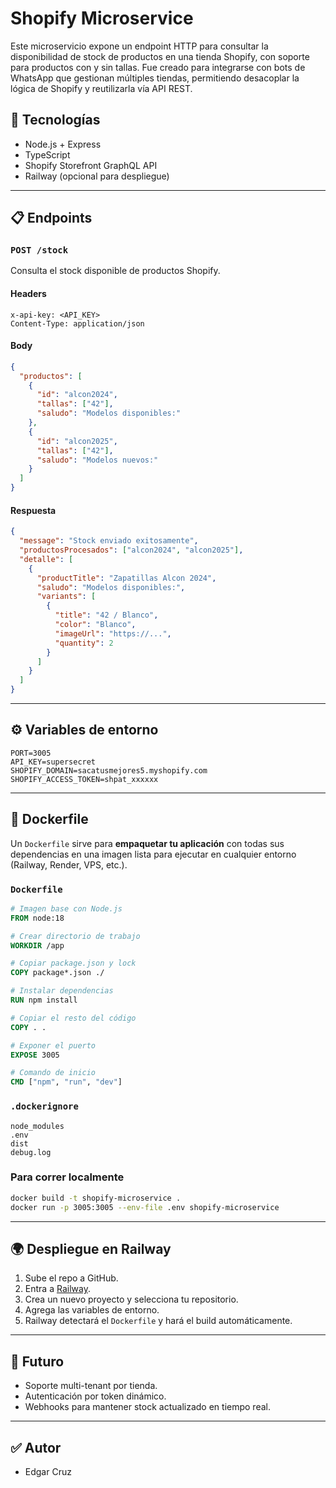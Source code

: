 # Shopify Microservice

Este microservicio expone un endpoint HTTP para consultar la disponibilidad de stock de productos en una tienda Shopify, con soporte para productos con y sin tallas. Fue creado para integrarse con bots de WhatsApp que gestionan múltiples tiendas, permitiendo desacoplar la lógica de Shopify y reutilizarla vía API REST.

## 🚀 Tecnologías

- Node.js + Express
- TypeScript
- Shopify Storefront GraphQL API
- Railway (opcional para despliegue)

---

## 📋 Endpoints

### `POST /stock`

Consulta el stock disponible de productos Shopify.

#### Headers

```http
x-api-key: <API_KEY>
Content-Type: application/json
```

#### Body

```json
{
  "productos": [
    {
      "id": "alcon2024",
      "tallas": ["42"],
      "saludo": "Modelos disponibles:"
    },
    {
      "id": "alcon2025",
      "tallas": ["42"],
      "saludo": "Modelos nuevos:"
    }
  ]
}
```

#### Respuesta

```json
{
  "message": "Stock enviado exitosamente",
  "productosProcesados": ["alcon2024", "alcon2025"],
  "detalle": [
    {
      "productTitle": "Zapatillas Alcon 2024",
      "saludo": "Modelos disponibles:",
      "variants": [
        {
          "title": "42 / Blanco",
          "color": "Blanco",
          "imageUrl": "https://...",
          "quantity": 2
        }
      ]
    }
  ]
}
```

---

## ⚙️ Variables de entorno

```env
PORT=3005
API_KEY=supersecret
SHOPIFY_DOMAIN=sacatusmejores5.myshopify.com
SHOPIFY_ACCESS_TOKEN=shpat_xxxxxx
```

---

## 🐳 Dockerfile

Un `Dockerfile` sirve para **empaquetar tu aplicación** con todas sus dependencias en una imagen lista para ejecutar en cualquier entorno (Railway, Render, VPS, etc.).

### `Dockerfile`

```dockerfile
# Imagen base con Node.js
FROM node:18

# Crear directorio de trabajo
WORKDIR /app

# Copiar package.json y lock
COPY package*.json ./

# Instalar dependencias
RUN npm install

# Copiar el resto del código
COPY . .

# Exponer el puerto
EXPOSE 3005

# Comando de inicio
CMD ["npm", "run", "dev"]
```

### `.dockerignore`

```
node_modules
.env
dist
debug.log
```

### Para correr localmente

```bash
docker build -t shopify-microservice .
docker run -p 3005:3005 --env-file .env shopify-microservice
```

---

## 🌍 Despliegue en Railway

1. Sube el repo a GitHub.
2. Entra a [Railway](https://railway.app/).
3. Crea un nuevo proyecto y selecciona tu repositorio.
4. Agrega las variables de entorno.
5. Railway detectará el `Dockerfile` y hará el build automáticamente.

---

## 🧠 Futuro

- Soporte multi-tenant por tienda.
- Autenticación por token dinámico.
- Webhooks para mantener stock actualizado en tiempo real.

---

## ✅ Autor

- Edgar Cruz
